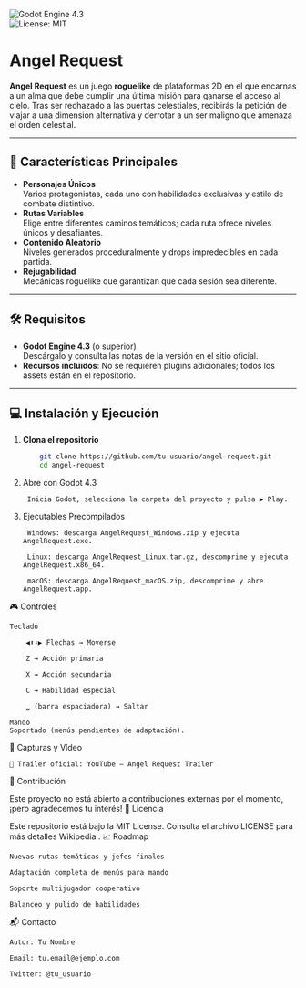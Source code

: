 <!-- PROJECT BADGES -->
![Godot Engine 4.3](https://img.shields.io/badge/Engine-Godot%204.3-6DA55F.svg)  
![License: MIT](https://img.shields.io/badge/License-MIT-yellow.svg)

# Angel Request

**Angel Request** es un juego **roguelike** de plataformas 2D en el que encarnas a un alma que debe cumplir una última misión para ganarse el acceso al cielo. Tras ser rechazado a las puertas celestiales, recibirás la petición de viajar a una dimensión alternativa y derrotar a un ser maligno que amenaza el orden celestial.

---

## 🚀 Características Principales

- **Personajes Únicos**  
  Varios protagonistas, cada uno con habilidades exclusivas y estilo de combate distintivo.
- **Rutas Variables**  
  Elige entre diferentes caminos temáticos; cada ruta ofrece niveles únicos y desafiantes.
- **Contenido Aleatorio**  
  Niveles generados proceduralmente y drops impredecibles en cada partida.
- **Rejugabilidad**  
  Mecánicas roguelike que garantizan que cada sesión sea diferente.

---

## 🛠️ Requisitos

- **Godot Engine 4.3** (o superior)  
  Descárgalo y consulta las notas de la versión en el sitio oficial.
- **Recursos incluidos**: No se requieren plugins adicionales; todos los assets están en el repositorio.

---

## 💻 Instalación y Ejecución

1. **Clona el repositorio**  
   ```bash
       git clone https://github.com/tu-usuario/angel-request.git
       cd angel-request
2. Abre con Godot 4.3

        Inicia Godot, selecciona la carpeta del proyecto y pulsa ▶️ Play.

3. Ejecutables Precompilados

        Windows: descarga AngelRequest_Windows.zip y ejecuta AngelRequest.exe.

        Linux: descarga AngelRequest_Linux.tar.gz, descomprime y ejecuta AngelRequest.x86_64.

        macOS: descarga AngelRequest_macOS.zip, descomprime y abre AngelRequest.app.

🎮 Controles

    Teclado

        ◀️⬆️⬇️▶️ Flechas → Moverse

        Z → Acción primaria

        X → Acción secundaria

        C → Habilidad especial

        ␣ (barra espaciadora) → Saltar

    Mando
    Soportado (menús pendientes de adaptación).

📸 Capturas y Vídeo

    🎥 Trailer oficial: YouTube – Angel Request Trailer

🤝 Contribución

Este proyecto no está abierto a contribuciones externas por el momento, ¡pero agradecemos tu interés!
📝 Licencia

Este repositorio está bajo la MIT License. Consulta el archivo LICENSE para más detalles
Wikipedia
.
📈 Roadmap

    Nuevas rutas temáticas y jefes finales

    Adaptación completa de menús para mando

    Soporte multijugador cooperativo

    Balanceo y pulido de habilidades

📬 Contacto

    Autor: Tu Nombre

    Email: tu.email@ejemplo.com

    Twitter: @tu_usuario


